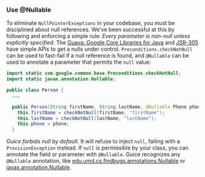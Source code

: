 ### Use @Nullable
To eliminate `NullPointerExceptions` in your codebase, you must be disciplined about null references. We've been successful at this by following and enforcing a simple rule:
  _Every parameter is non-null unless explicitly specified._
The [Guava: Google Core Libraries for Java](http://code.google.com/p/guava-libraries/) and [JSR-305](http://code.google.com/p/jsr-305/) have simple APIs to get a nulls under control. `Preconditions.checkNotNull` can be used to fast-fail if a null reference is found, and `@Nullable` can be used to annotate a parameter that permits the `null` value:
```java
import static com.google.common.base.Preconditions.checkNotNull;
import static javax.annotation.Nullable;

public class Person {
  ...

  public Person(String firstName, String lastName, @Nullable Phone phone) {
    this.firstName = checkNotNull(firstName, "firstName");
    this.lastName = checkNotNull(lastName, "lastName");
    this.phone = phone;
  }
```
*Guice forbids null by default.* It will refuse to inject `null`, failing with a `ProvisionException` instead. If `null` is permissible by your class, you can annotate the field or parameter with `@Nullable`. Guice recognizes any `@Nullable` annotation, like [edu.umd.cs.findbugs.annotations.Nullable](http://findbugs.sourceforge.net/api/edu/umd/cs/findbugs/annotations/Nullable.html) or [javax.annotation.Nullable](http://code.google.com/p/jsr-305/source/browse/trunk/ri/src/main/java/javax/annotation/Nullable.java?r=24).